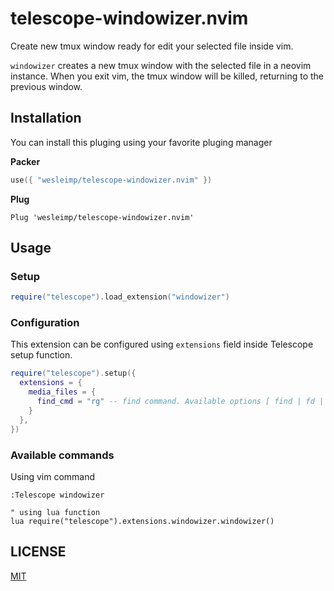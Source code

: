 # telescope-windowizer.nvim

Create new tmux window ready for edit your selected file inside vim.

`windowizer` creates a new tmux window with the selected file in a neovim instance. When you exit vim, the tmux window will be killed, returning to the previous window.

## Installation

You can install this pluging using your favorite pluging manager

**Packer**
```lua 
use({ "wesleimp/telescope-windowizer.nvim" })
```
**Plug**
```vim 
Plug 'wesleimp/telescope-windowizer.nvim'
```

## Usage

### Setup

```lua
require("telescope").load_extension("windowizer")
```

### Configuration

This extension can be configured using `extensions` field inside Telescope setup function.

```lua
require("telescope").setup({
  extensions = {
    media_files = {
      find_cmd = "rg" -- find command. Available options [ find | fd | rg ] (defaults to "fd")
    }
  },
})
```

### Available commands

Using vim command

```vim
:Telescope windowizer

" using lua function
lua require("telescope").extensions.windowizer.windowizer()
```

## LICENSE

[MIT](./LICENSE)
